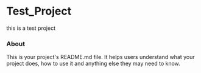 Test_Project
============

this is a test project

### About

This is your project's README.md file. It helps users understand what your
project does, how to use it and anything else they may need to know.
